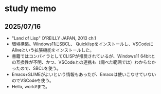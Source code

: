 # study memo
## 2025/07/16
- "Land of Lisp" O'REILLY JAPAN, 2013 ch.1
- 環境構築。Windows11にSBCL、 Quicklispをインストールし、VSCodeにAliveという拡張機能をインストールした。
- 書籍ではコンパイラとしてCLISPが推奨されているが、Windows11 64bitとの互換性が不明、かつ、VSCodeとの連携も（調べた範囲では）わからなかったので、SBCLを使う。
- Emacs+SLIMEがよいという情報もあったが、Emacsは使いこなせていないのでVSCodeを使う。
- Hello, world!まで。